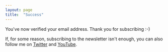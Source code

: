 ```yaml
---
layout: page
title:  "Success"
---
```

You've now verified your email address. Thank you for subscribing :-)

If, for some reason, subscribing to the newsletter isn't enough, you can also follow me on <a href="https://twitter.com/ramykhuffash" target="_blank" rel="nofollow">Twitter</a> and <a href="https://www.youtube.com/channel/UC0h8WeTEr5LpgbPWjEdnxKg" target="_blank" rel="nofollow">YouTube</a>.

